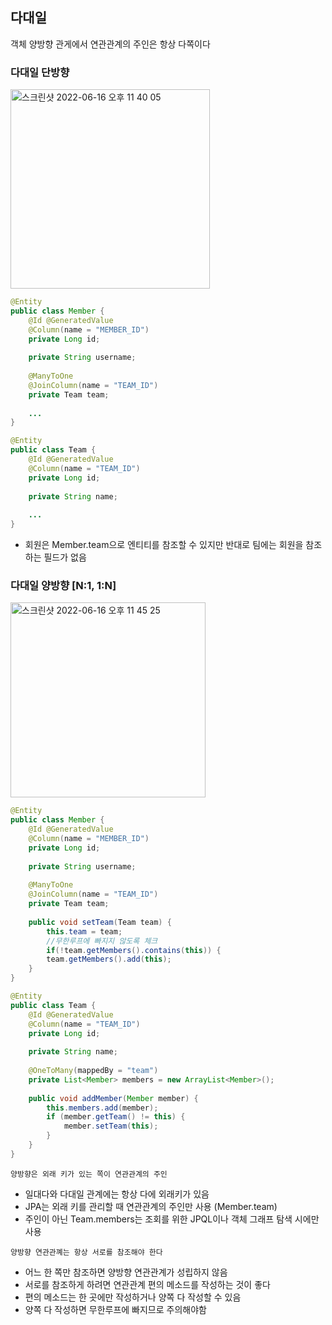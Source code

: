 ## 다대일

객체 양방향 관게에서 연관관계의 주인은 항상 다쪽이다

### 다대일 단방향

<img width="319" alt="스크린샷 2022-06-16 오후 11 40 05" src="https://user-images.githubusercontent.com/97823928/174095156-b6468ed2-d182-4ce1-b2cb-2de3c770ce3c.png">

```java
@Entity
public class Member {
    @Id @GeneratedValue
    @Column(name = "MEMBER_ID")
    private Long id;
    
    private String username;
    
    @ManyToOne
    @JoinColumn(name = "TEAM_ID")
    private Team team;   
    
    ...
}
```

```java
@Entity
public class Team {
    @Id @GeneratedValue
    @Column(name = "TEAM_ID")
    private Long id;
    
    private String name;
    
    ...
}
```
* 회원은 Member.team으로 엔티티를 참조할 수 있지만 반대로 팀에는 회원을 참조하는 필드가 없음

### 다대일 양방향 [N:1, 1:N]

<img width="312" alt="스크린샷 2022-06-16 오후 11 45 25" src="https://user-images.githubusercontent.com/97823928/174096365-51f4dfc9-c7b6-4c69-b04b-5e8a3730b1ca.png">

```java
@Entity
public class Member {
    @Id @GeneratedValue
    @Column(name = "MEMBER_ID")
    private Long id;
    
    private String username;
    
    @ManyToOne
    @JoinColumn(name = "TEAM_ID")
    private Team team;   
    
    public void setTeam(Team team) {
        this.team = team;
        //무한루프에 빠지지 않도록 체크
        if(!team.getMembers().contains(this)) {
        team.getMembers().add(this);    
    }
}
```

```java
@Entity
public class Team {
    @Id @GeneratedValue
    @Column(name = "TEAM_ID")
    private Long id;
    
    private String name;
    
    @OneToMany(mappedBy = "team")
    private List<Member> members = new ArrayList<Member>();
    
    public void addMember(Member member) {
        this.members.add(member);
        if (member.getTeam() != this) {
            member.setTeam(this);
        }
    }
}
```

```양방향은 외래 키가 있는 쪽이 연관관계의 주인```
* 일대다와 다대일 관계에는 항상 다에 외래키가 있음
* JPA는 외래 키를 관리할 때 연관관계의 주인만 사용 (Member.team)
* 주인이 아닌 Team.members는 조회를 위한 JPQL이나 객체 그래프 탐색 시에만 사용

```양방향 연관관꼐는 항상 서로를 참조해야 한다```
* 어느 한 쪽만 참조하면 양방향 연관관계가 성립하지 않음
* 서로를 참조하게 하려면 연관관계 편의 메소드를 작성하는 것이 좋다
* 편의 메소드는 한 곳에만 작성하거나 양쪽 다 작성할 수 있음
* 양쪽 다 작성하면 무한루프에 빠지므로 주의해야함 
